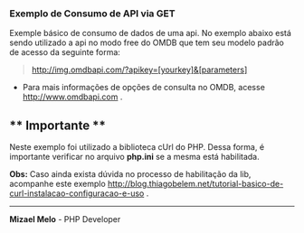 ### Exemplo de Consumo de API via GET
Exemple básico de consumo de dados de uma api. No exemplo abaixo está sendo utilizado a api no modo free do OMDB que tem seu modelo padrão de acesso da seguinte forma:

> http://img.omdbapi.com/?apikey=[yourkey]&[parameters]

* Para mais informações de opções de consulta no OMDB, acesse http://www.omdbapi.com .


## ** Importante **
Neste exemplo foi utilizado a biblioteca cUrl do PHP. Dessa forma, é importante verificar no arquivo __php.ini__ se a mesma está habilitada.


__Obs:__
Caso ainda exista dúvida no processo de habilitação da lib, acompanhe este exemplo http://blog.thiagobelem.net/tutorial-basico-de-curl-instalacao-configuracao-e-uso . 

___
__Mizael Melo__ - 
PHP Developer 